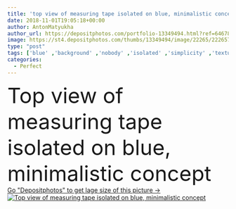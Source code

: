 ```yaml
---
title: 'top view of measuring tape isolated on blue, minimalistic concept '
date: 2018-11-01T19:05:18+00:00
author: AntonMatyukha
author_url: https://depositphotos.com/portfolio-13349494.html?ref=64678756
image: https://st4.depositphotos.com/thumbs/13349494/image/22265/222657022/api_thumb_450.jpg?forcejpeg=true
type: "post"
tags: ['blue' ,'background' ,'nobody' ,'isolated' ,'simplicity' ,'texture' ,'health' ,'backdrop' ,'measurement' ,'simple' ,'fit' ,'bodycare' ,'slimming' ,'weightloss' ,'minimal' ,'minimalistic' ,'copy space' ,'body care' ,'Studio Shot' ,'top view' ,'measuring tape' ,'from above' ,'Elevated View' ,'perfect body' ,'slim body' ,'flat lay' ,'burning calories' ]
categories: 
  - Perfect
---
```

<div aling="center">
            <font size="60"> Top view of measuring tape isolated on blue, minimalistic concept</font>   
</div>
<div>
    <a href='https://st4.depositphotos.com/thumbs/13349494/image/22265/222657022/api_thumb_450.jpg?forcejpeg=true?ref=64678756' target=_blank > Go "Depositphotos" to get lage size of this picture ->
        <img href='https://st4.depositphotos.com/thumbs/13349494/image/22265/222657022/api_thumb_450.jpg?forcejpeg=true?ref=64678756' src='https://st4.depositphotos.com/13349494/22265/i/950/depositphotos_222657022-stock-photo-top-view-measuring-tape-isolated.jpg?forcejpeg=true' alt='Top view of measuring tape isolated on blue, minimalistic concept' >
    </a>
</div>
